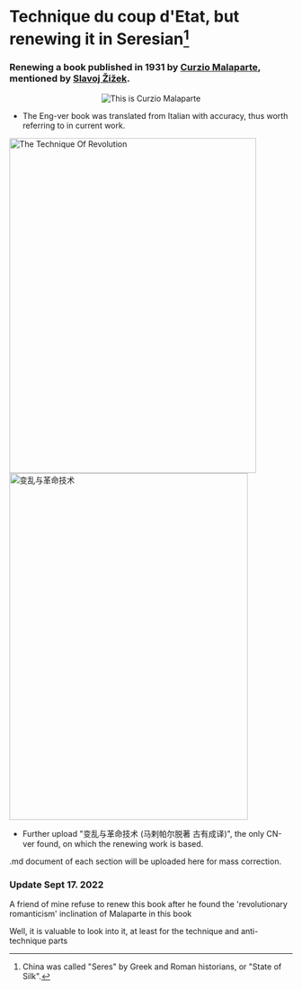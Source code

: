 # Technique du coup d'Etat, but renewing it in Seresian[^1]

### Renewing a book published in 1931 by [Curzio Malaparte](https://en.wikipedia.org/wiki/Curzio_Malaparte), mentioned by [Slavoj Žižek](https://en.wikipedia.org/wiki/Slavoj_%C5%BDi%C5%BEek).
<p align="center">
<img src="https://github.com/AlphabutwithoutBeta/Technique-du-coup-d-Etat-but-a-CN-review-version/blob/main/directory/Curzio_Malaparte.jpg" alt="This is Curzio Malaparte"/>
</p>

- The Eng-ver book was translated from Italian with accuracy, thus worth referring to in current work. 
<p>
<img src="https://github.com/AlphabutwithoutBeta/Technique-du-coup-d-Etat-but-a-CN-review-version/blob/main/directory/01462c3adf275d12d194df49d0f6e6c.jpg" alt="The Technique Of Revolution" height="595" width="439"/>
<img src="https://github.com/AlphabutwithoutBeta/Technique-du-coup-d-Etat-but-a-CN-review-version/blob/main/directory/62485aab6739bd97e1b78c02aa70c08.jpg" alt="变乱与革命技术" height="616" width="424"/>
</p>

- Further upload "变乱与革命技术 (马剌帕尔脱著 古有成译)", the only CN-ver found, on which the renewing work is based.

.md document of each section will be uploaded here for mass correction. 

### Update Sept 17. 2022
A friend of mine refuse to renew this book after he found the 'revolutionary romanticism' inclination of Malaparte in this book

Well, it is valuable to look into it, at least for the technique and anti-technique parts
<br>

[^1]: China was called "Seres" by Greek and Roman historians, or "State of Silk".
